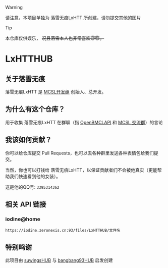 > [!WARNING]
> 请注意，本项目单独为 落雪无痕LxHTT 所创建，请勿提交其他的图片

> [!TIP]
> 本仓库仅供娱乐， ~~况且落雪本人也非常喜欢😇😇。~~

# LxHTTHUB
## 关于落雪无痕
落雪无痕LxHTT 是 [MCSL开发组](https://github.com/MCSLTeam) 创始人、总开发。

## 为什么有这个仓库？
用于收集 落雪无痕LxHTT 在群聊（指 [OpenBMCLAPI](https://qm.qq.com/q/nplxWhJoxW) 和 [MCSL 交流群](https://jq.qq.com/?_wv=1027&k=x2ISlviQ)）的言论

## 我该如何贡献？
你可以给仓库提交 Pull Requests，也可以去各种群里发送各种表情包给我们提交。

当然，你也可以打钱给 落雪无痕LxHTT，以保证贡献者们不会被他真实（更能帮助我们快速看到他的女装）。

这是他的QQ号: ``3395314362``

## 相关 API 链接
### iodine@home
```
https://iodine.zeronexis.cn:93/files/LxHTTHUB/文件名
```

## 特别鸣谢
此项目由 [suwingsHUB](https://github.com/liyxii/suwingsHUB) 与 [bangbang93HUB](https://github.com/Mxmilu666/bangbang93HUB) 启发创建